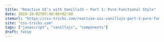 ```yaml
---
title: "Reactive UI’s with VanillaJS – Part 1: Pure Functional Style"
date: 2019-10-02T07:48:06+02:00
itemurl: "https://css-tricks.com/reactive-uis-vanillajs-part-1-pure-functional-style/"
site: "css-tricks.com"
tags: ["javascript", "vanillajs", "components"]
draft: false
---
```


